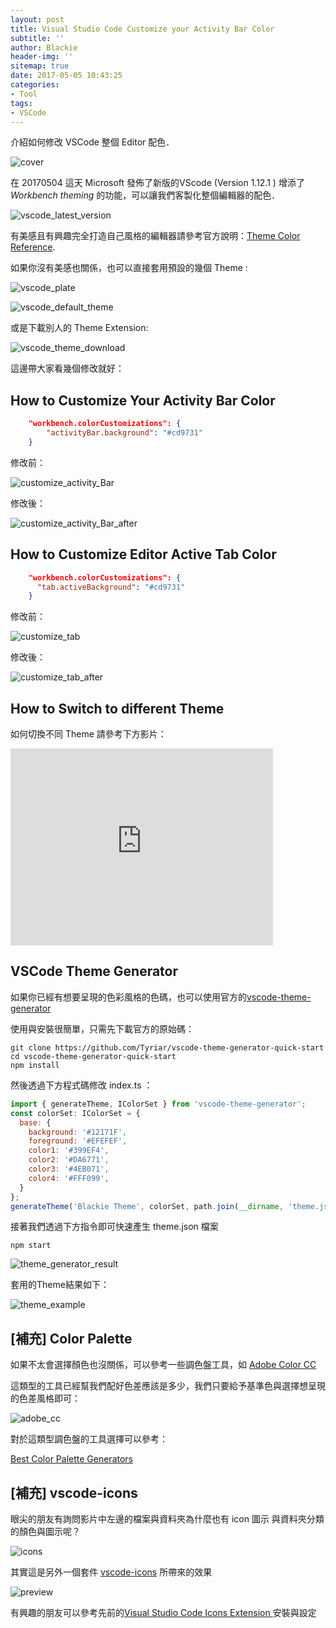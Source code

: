 ```yaml
---
layout: post
title: Visual Studio Code Customize your Activity Bar Color
subtitle: ''
author: Blackie
header-img: ''
sitemap: true
date: 2017-05-05 10:43:25
categories:
- Tool
tags:
- VSCode
---
```


介紹如何修改 VSCode 整個 Editor 配色．

<!-- More -->

![cover](cover.png)

在 20170504 這天 Microsoft 發佈了新版的VScode (Version 1.12.1 ) 增添了 *Workbench theming* 的功能，可以讓我們客製化整個編輯器的配色．

![vscode_latest_version](vscode_latest_version.png)

有美感且有興趣完全打造自己風格的編輯器請參考官方說明：[Theme Color Reference](https://code.visualstudio.com/docs/getstarted/theme-color-reference).

如果你沒有美感也關係，也可以直接套用預設的幾個 Theme :

![vscode_plate](vscode_plate.png)

![vscode_default_theme](vscode_default_theme.png)

或是下載別人的 Theme Extension:

![vscode_theme_download](vscode_theme_download.png)

這邊帶大家看幾個修改就好：

## How to Customize Your Activity Bar Color ##

```json
    "workbench.colorCustomizations": {
        "activityBar.background": "#cd9731"
    }
```

修改前：

![customize_activity_Bar](customize_activity_Bar.png)

修改後：

![customize_activity_Bar_after](customize_activity_Bar_after.png)

## How to Customize Editor Active Tab Color ##

```json
    "workbench.colorCustomizations": {
      "tab.activeBackground": "#cd9731"
    }
```

修改前：

![customize_tab](customize_tab.png)

修改後：

![customize_tab_after](customize_tab_after.png)

## How to Switch to different Theme ##

如何切換不同 Theme 請參考下方影片：

<iframe width="420" height="315" src="https://www.youtube.com/embed/0L47rFf8JhU?ecver=2" frameborder="0" allowfullscreen></iframe>

## VSCode Theme Generator ##

如果你已經有想要呈現的色彩風格的色碼，也可以使用官方的[vscode-theme-generator](https://github.com/Tyriar/vscode-theme-generator)

使用與安裝很簡單，只需先下載官方的原始碼：

    git clone https://github.com/Tyriar/vscode-theme-generator-quick-start
    cd vscode-theme-generator-quick-start
    npm install

然後透過下方程式碼修改 index.ts ：

```js
import { generateTheme, IColorSet } from 'vscode-theme-generator';
const colorSet: IColorSet = {
  base: {
    background: '#12171F',
    foreground: '#EFEFEF',
    color1: '#399EF4',
    color2: '#DA6771',
    color3: '#4EB071',
    color4: '#FFF099',
  }
};
generateTheme('Blackie Theme', colorSet, path.join(__dirname, 'theme.json'));
```

接著我們透過下方指令即可快速產生 theme.json 檔案

    npm start

![theme_generator_result](theme_generator_result.png)

套用的Theme結果如下：

![theme_example](theme_example.png)

## [補充] Color Palette ##

如果不太會選擇顏色也沒關係，可以參考一些調色盤工具，如 [Adobe Color CC](https://color.adobe.com/)

這類型的工具已經幫我們配好色差應該是多少，我們只要給予基準色與選擇想呈現的色差風格即可：

![adobe_cc](adobe_cc.png)

對於這類型調色盤的工具選擇可以參考：

[Best Color Palette Generators](http://htmlcolorcodes.com/resources/best-color-palette-generators/)

## [補充] vscode-icons ##

眼尖的朋友有詢問影片中左邊的檔案與資料夾為什麼也有 icon 圖示 與資料夾分類的顏色與圖示呢？

![icons](icons.png)

其實這是另外一個套件 [vscode-icons](https://marketplace.visualstudio.com/items?itemName=robertohuertasm.vscode-icons) 所帶來的效果

![preview](preview.gif)

有興趣的朋友可以參考先前的[Visual Studio Code Icons Extension
](https://blackie1019.github.io/2017/04/04/Visual-Studio-Code-Icons-Extension/)安裝與設定